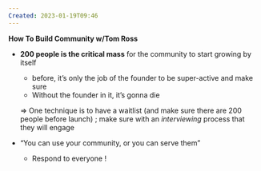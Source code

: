 ```yaml
---
Created: 2023-01-19T09:46
---
```

**How To Build Community w/Tom Ross**
- **200 people is the critical mass** for the community to start growing by itself
    
    - before, it’s only the job of the founder to be super-active and make sure
    - Without the founder in it, it’s gonna die
    
    ⇒ One technique is to have a waitlist (and make sure there are 200 people before launch) ; make sure with an _interviewing_ process that they will engage
    
- “You can use your community, or you can serve them”
    - Respond to everyone !